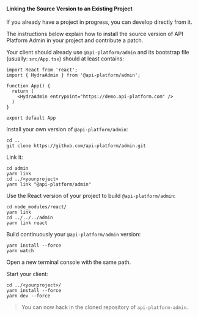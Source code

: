#### Linking the Source Version to an Existing Project

If you already have a project in progress, you can develop directly from it.

The instructions below explain how to install the source version of API Platform Admin in your project and contribute a patch.

Your client should already use `@api-platform/admin` and its bootstrap file (usually: `src/App.tsx`) should at least contains: 

```tsx
import React from 'react';
import { HydraAdmin } from '@api-platform/admin';

function App() {
  return (
    <HydraAdmin entrypoint="https://demo.api-platform.com" />
  )
}

export default App
```

Install your own version of `@api-platform/admin`:

```console
cd ..
git clone https://github.com/api-platform/admin.git
```

Link it:

```console
cd admin
yarn link
cd ../<yourproject>
yarn link "@api-platform/admin"
```

Use the React version of your project to build `@api-platform/admin`:

```console
cd node_modules/react/
yarn link
cd ../../../admin
yarn link react
```

Build continuously your `@api-platform/admin` version:

```console
yarn install --force
yarn watch
```

Open a new terminal console with the same path.

Start your client:

```console
cd ../<yourproject>/
yarn install --force
yarn dev --force
```

> You can now hack in the cloned repository of `api-platform-admin`.